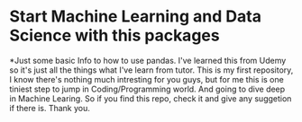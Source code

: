 # Start Machine Learning and Data Science with this packages
*Just some basic Info to how to use pandas. I've learned this from Udemy so it's just all the things what I've learn from tutor.
This is my first repository, I know there's nothing much intresting for you guys, but for me this is one tiniest step to jump in Coding/Programming world.
And going to dive deep in Machine Learing. So if you find this repo, check it and give any suggetion if there is.
Thank you.
